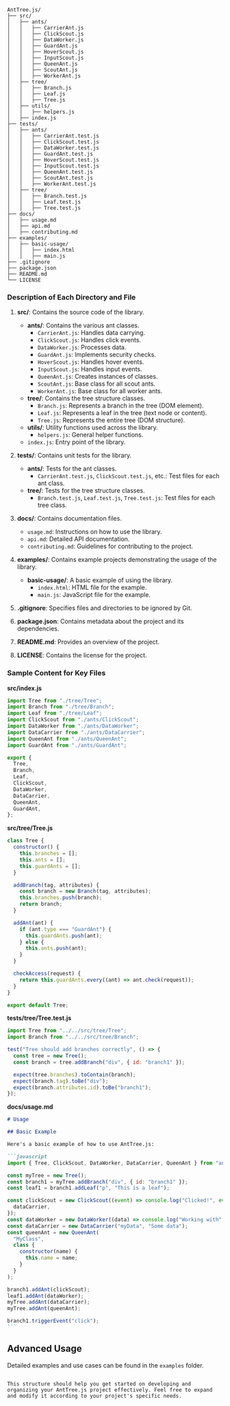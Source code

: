 ```
AntTree.js/
├── src/
│   ├── ants/
│   │   ├── CarrierAnt.js
│   │   ├── ClickScout.js
│   │   ├── DataWorker.js
│   │   ├── GuardAnt.js
│   │   ├── HoverScout.js
│   │   ├── InputScout.js
│   │   ├── QueenAnt.js
│   │   ├── ScoutAnt.js
│   │   ├── WorkerAnt.js
│   ├── tree/
│   │   ├── Branch.js
│   │   ├── Leaf.js
│   │   ├── Tree.js
│   ├── utils/
│   │   ├── helpers.js
│   ├── index.js
├── tests/
│   ├── ants/
│   │   ├── CarrierAnt.test.js
│   │   ├── ClickScout.test.js
│   │   ├── DataWorker.test.js
│   │   ├── GuardAnt.test.js
│   │   ├── HoverScout.test.js
│   │   ├── InputScout.test.js
│   │   ├── QueenAnt.test.js
│   │   ├── ScoutAnt.test.js
│   │   ├── WorkerAnt.test.js
│   ├── tree/
│   │   ├── Branch.test.js
│   │   ├── Leaf.test.js
│   │   ├── Tree.test.js
├── docs/
│   ├── usage.md
│   ├── api.md
│   ├── contributing.md
├── examples/
│   ├── basic-usage/
│   │   ├── index.html
│   │   ├── main.js
├── .gitignore
├── package.json
├── README.md
└── LICENSE
```

### Description of Each Directory and File

1. **src/**: Contains the source code of the library.

   - **ants/**: Contains the various ant classes.
     - `CarrierAnt.js`: Handles data carrying.
     - `ClickScout.js`: Handles click events.
     - `DataWorker.js`: Processes data.
     - `GuardAnt.js`: Implements security checks.
     - `HoverScout.js`: Handles hover events.
     - `InputScout.js`: Handles input events.
     - `QueenAnt.js`: Creates instances of classes.
     - `ScoutAnt.js`: Base class for all scout ants.
     - `WorkerAnt.js`: Base class for all worker ants.
   - **tree/**: Contains the tree structure classes.
     - `Branch.js`: Represents a branch in the tree (DOM element).
     - `Leaf.js`: Represents a leaf in the tree (text node or content).
     - `Tree.js`: Represents the entire tree (DOM structure).
   - **utils/**: Utility functions used across the library.
     - `helpers.js`: General helper functions.
   - `index.js`: Entry point of the library.

2. **tests/**: Contains unit tests for the library.

   - **ants/**: Tests for the ant classes.
     - `CarrierAnt.test.js`, `ClickScout.test.js`, etc.: Test files for each ant class.
   - **tree/**: Tests for the tree structure classes.
     - `Branch.test.js`, `Leaf.test.js`, `Tree.test.js`: Test files for each tree class.

3. **docs/**: Contains documentation files.

   - `usage.md`: Instructions on how to use the library.
   - `api.md`: Detailed API documentation.
   - `contributing.md`: Guidelines for contributing to the project.

4. **examples/**: Contains example projects demonstrating the usage of the library.

   - **basic-usage/**: A basic example of using the library.
     - `index.html`: HTML file for the example.
     - `main.js`: JavaScript file for the example.

5. **.gitignore**: Specifies files and directories to be ignored by Git.

6. **package.json**: Contains metadata about the project and its dependencies.

7. **README.md**: Provides an overview of the project.

8. **LICENSE**: Contains the license for the project.

### Sample Content for Key Files

**src/index.js**

```javascript
import Tree from "./tree/Tree";
import Branch from "./tree/Branch";
import Leaf from "./tree/Leaf";
import ClickScout from "./ants/ClickScout";
import DataWorker from "./ants/DataWorker";
import DataCarrier from "./ants/DataCarrier";
import QueenAnt from "./ants/QueenAnt";
import GuardAnt from "./ants/GuardAnt";

export {
  Tree,
  Branch,
  Leaf,
  ClickScout,
  DataWorker,
  DataCarrier,
  QueenAnt,
  GuardAnt,
};
```

**src/tree/Tree.js**

```javascript
class Tree {
  constructor() {
    this.branches = [];
    this.ants = [];
    this.guardAnts = [];
  }

  addBranch(tag, attributes) {
    const branch = new Branch(tag, attributes);
    this.branches.push(branch);
    return branch;
  }

  addAnt(ant) {
    if (ant.type === "GuardAnt") {
      this.guardAnts.push(ant);
    } else {
      this.ants.push(ant);
    }
  }

  checkAccess(request) {
    return this.guardAnts.every((ant) => ant.check(request));
  }
}

export default Tree;
```

**tests/tree/Tree.test.js**

```javascript
import Tree from "../../src/tree/Tree";
import Branch from "../../src/tree/Branch";

test("Tree should add branches correctly", () => {
  const tree = new Tree();
  const branch = tree.addBranch("div", { id: "branch1" });

  expect(tree.branches).toContain(branch);
  expect(branch.tag).toBe("div");
  expect(branch.attributes.id).toBe("branch1");
});
```

**docs/usage.md**

````markdown
# Usage

## Basic Example

Here's a basic example of how to use AntTree.js:

```javascript
import { Tree, ClickScout, DataWorker, DataCarrier, QueenAnt } from "anttree";

const myTree = new Tree();
const branch1 = myTree.addBranch("div", { id: "branch1" });
const leaf1 = branch1.addLeaf("p", "This is a leaf");

const clickScout = new ClickScout((event) => console.log("Clicked!", event), {
  dataCarrier,
});
const dataWorker = new DataWorker((data) => console.log("Working with", data));
const dataCarrier = new DataCarrier("myData", "Some data");
const queenAnt = new QueenAnt(
  "MyClass",
  class {
    constructor(name) {
      this.name = name;
    }
  }
);

branch1.addAnt(clickScout);
leaf1.addAnt(dataWorker);
myTree.addAnt(dataCarrier);
myTree.addAnt(queenAnt);

branch1.triggerEvent("click");
```
````

## Advanced Usage

Detailed examples and use cases can be found in the `examples` folder.

```

This structure should help you get started on developing and organizing your AntTree.js project effectively. Feel free to expand and modify it according to your project's specific needs.
```
